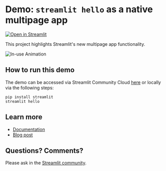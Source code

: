 # Demo: `streamlit hello` as a native multipage app

[![Open in Streamlit](https://static.streamlit.io/badges/streamlit_badge_black_white.svg)](https://share.streamlit.io/streamlit/hello/main/Hello.py)

This project highlights Streamlit's new multipage app functionality. 

![In-use Animation](https://github.com/streamlit/hello/blob/main/mpa-hero.gif?raw=true "In-use Animation")


## How to run this demo
The demo can be accessed via Streamlit Community Cloud [here](https://share.streamlit.io/streamlit/hello/main/Hello.py) or locally via the following steps:

```
pip install streamlit
streamlit hello
```

## Learn more 

- [Documentation](https://docs.streamlit.io/library/get-started/multipage-apps)
- [Blog post](https://blog.streamlt.io/introducing-multipage-apps)

## Questions? Comments?

Please ask in the [Streamlit community](https://discuss.streamlit.io).
